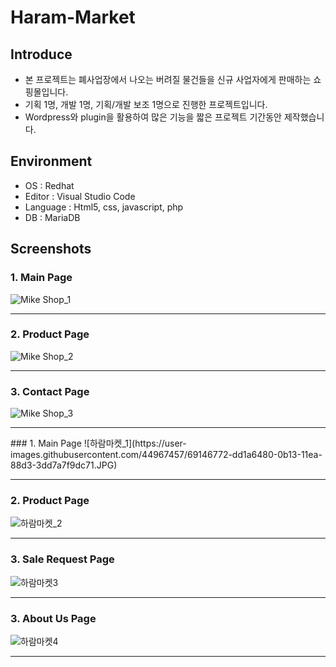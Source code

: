 # Haram-Market

## Introduce
- 본 프로젝트는 폐사업장에서 나오는 버려질 물건들을 신규 사업자에게 판매하는 쇼핑몰입니다.
- 기획 1명, 개발 1명, 기획/개발 보조 1명으로 진행한 프로젝트입니다.
- Wordpress와 plugin을 활용하여 많은 기능을 짧은 프로젝트 기간동안 제작했습니다.

## Environment
- OS : Redhat
- Editor : Visual Studio Code
- Language : Html5, css, javascript, php
- DB : MariaDB

## Screenshots
### 1. Main Page
![Mike Shop_1](https://user-images.githubusercontent.com/44967457/69143463-6168e980-0b0c-11ea-94c8-bcfb0cd78b91.JPG)
<hr>

### 2. Product Page
![Mike Shop_2](https://user-images.githubusercontent.com/44967457/69143544-937a4b80-0b0c-11ea-8d45-b638f403f626.JPG)
<hr>

### 3. Contact Page
![Mike Shop_3](https://user-images.githubusercontent.com/44967457/69143545-94ab7880-0b0c-11ea-8691-5afdfc61d916.JPG)
<hr>
### 1. Main Page
![하람마켓_1](https://user-images.githubusercontent.com/44967457/69146772-dd1a6480-0b13-11ea-88d3-3dd7a7f9dc71.JPG)
<hr>

### 2. Product Page
![하람마켓_2](https://user-images.githubusercontent.com/44967457/69146774-dee42800-0b13-11ea-9534-c81495641bc7.JPG)
<hr>

### 3. Sale Request Page
![하람마켓3](https://user-images.githubusercontent.com/44967457/69146776-e0155500-0b13-11ea-8f61-f888cedd384b.JPG)
<hr>

### 3. About Us Page
![하람마켓4](https://user-images.githubusercontent.com/44967457/69146778-e0adeb80-0b13-11ea-9073-8482f2a914fc.jpg)
<hr>
